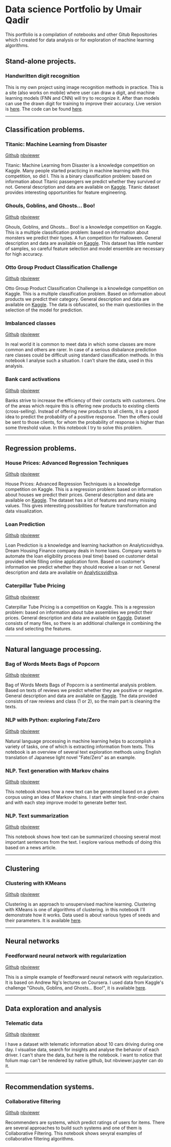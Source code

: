 <h1>Data science Portfolio by Umair Qadir&nbsp;</h1>
<p>This portfolio is a compilation of notebooks and other Gitub Repositories which I created for data analysis or for exploration of machine learning algorithms.</p>
<h2>Stand-alone projects.</h2>
<h3>Handwritten digit recognition</h3>
<p>This is my own project using image recognition methods in practice. This is a site (also works on mobile) where user can draw a digit, and machine learning models (FNN and CNN) will try to recognize it. After than models can use the drawn digit for training to improve their accuracy. Live version is&nbsp;<a href="https://digits-draw-recognize.herokuapp.com/" rel="nofollow">here</a>. The code can be found&nbsp;<a href="https://github.com/Erlemar/digit-draw-recognize">here</a>.</p>
<hr />
<h2>Classification problems.</h2>
<h3>Titanic: Machine Learning from Disaster</h3>
<p><a href="https://github.com/Erlemar/Erlemar.github.io/blob/master/Notebooks/Titanic.ipynb">Github</a>&nbsp;<a href="http://nbviewer.jupyter.org/github/Erlemar/Erlemar.github.io/blob/master/Notebooks/Titanic.ipynb" rel="nofollow">nbviewer</a></p>
<p>Titanic: Machine Learning from Disaster is a knowledge competition on Kaggle. Many people started practicing in machine learning with this competition, so did I. This is a binary classification problem: based on information about Titanic passengers we predict whether they survived or not. General description and data are available on&nbsp;<a href="https://www.kaggle.com/c/titanic" rel="nofollow">Kaggle</a>. Titanic dataset provides interesting opportunities for feature engineering.</p>
<h3>Ghouls, Goblins, and Ghosts... Boo!</h3>
<p><a href="https://github.com/Erlemar/Erlemar.github.io/blob/master/Notebooks/GGG.ipynb">Github</a>&nbsp;<a href="http://nbviewer.jupyter.org/github/Erlemar/Erlemar.github.io/blob/master/Notebooks/GGG.ipynb" rel="nofollow">nbviewer</a></p>
<p>Ghouls, Goblins, and Ghosts... Boo! is a knowledge competition on Kaggle. This is a multiple classification problem: based on information about monsters we predict their types. A fun competition for Halloween. General description and data are available on&nbsp;<a href="https://www.kaggle.com/c/ghouls-goblins-and-ghosts-boo" rel="nofollow">Kaggle</a>. This dataset has little number of samples, so careful feature selection and model ensemble are necessary for high accuracy.</p>
<h3>Otto Group Product Classification Challenge</h3>
<p><a href="https://github.com/Erlemar/Erlemar.github.io/blob/master/Notebooks/Otto_Group.ipynb">Github</a>&nbsp;<a href="http://nbviewer.jupyter.org/github/Erlemar/Erlemar.github.io/blob/master/Notebooks/Otto_Group.ipynb" rel="nofollow">nbviewer</a></p>
<p>Otto Group Product Classification Challenge is a knowledge competition on Kaggle. This is a multiple classification problem. Based on information about products we predict their category. General description and data are available on&nbsp;<a href="https://www.kaggle.com/c/otto-group-product-classification-challenge" rel="nofollow">Kaggle</a>. The data is obfuscated, so the main questionlies in the selection of the model for prediction.</p>
<h3>Imbalanced classes</h3>
<p><a href="https://github.com/Erlemar/Erlemar.github.io/blob/master/Notebooks/Imbalanced.ipynb">Github</a>&nbsp;<a href="http://nbviewer.jupyter.org/github/Erlemar/Erlemar.github.io/blob/master/Notebooks/Imbalanced.ipynb" rel="nofollow">nbviewer</a></p>
<p>In real world it is common to meet data in which some classes are more common and others are rarer. In case of a serious disbalance prediction rare classes could be difficult using standard classification methods. In this notebook I analyse such a situation. I can't share the data, used in this analysis.</p>
<h3>Bank card activations</h3>
<p><a href="https://github.com/Erlemar/Erlemar.github.io/blob/master/Notebooks/Card_activation.ipynb">Github</a>&nbsp;<a href="http://nbviewer.jupyter.org/github/Erlemar/Erlemar.github.io/blob/master/Notebooks/Card_activation.ipynb" rel="nofollow">nbviewer</a></p>
<p>Banks strive to increase the efficiency of their contacts with customers. One of the areas which require this is offering new products to existing clients (cross-selling). Instead of offering new products to all clients, it is a good idea to predict the probability of a positive response. Then the offers could be sent to those clients, for whom the probability of response is higher than some threshold value. In this notebook I try to solve this problem.</p>
<hr />
<h2>Regression problems.</h2>
<h3>House Prices: Advanced Regression Techniques</h3>
<p><a href="https://github.com/Erlemar/Erlemar.github.io/blob/master/Notebooks/House_Prices.ipynb">Github</a>&nbsp;<a href="http://nbviewer.jupyter.org/github/Erlemar/Erlemar.github.io/blob/master/Notebooks/House_Prices.ipynb" rel="nofollow">nbviewer</a></p>
<p>House Prices: Advanced Regression Techniques is a knowledge competition on Kaggle. This is a regression problem: based on information about houses we predict their prices. General description and data are available on&nbsp;<a href="https://www.kaggle.com/c/house-prices-advanced-regression-techniques" rel="nofollow">Kaggle</a>. The dataset has a lot of features and many missing values. This gives interesting possibilities for feature transformation and data visualization.</p>
<h3>Loan Prediction</h3>
<p><a href="https://github.com/Erlemar/Erlemar.github.io/blob/master/Notebooks/Loan_Prediction.ipynb">Github</a>&nbsp;<a href="http://nbviewer.jupyter.org/github/Erlemar/Erlemar.github.io/blob/master/Notebooks/Loan_Prediction.ipynb" rel="nofollow">nbviewer</a></p>
<p>Loan Prediction is a knowledge and learning hackathon on Analyticsvidhya. Dream Housing Finance company deals in home loans. Company wants to automate the loan eligibility process (real time) based on customer detail provided while filling online application form. Based on customer's information we predict whether they should receive a loan or not. General description and data are available on&nbsp;<a href="https://datahack.analyticsvidhya.com/contest/practice-problem-loan-prediction-iii/" rel="nofollow">Analyticsvidhya</a>.</p>
<h3>Caterpillar Tube Pricing</h3>
<p><a href="https://github.com/Erlemar/Erlemar.github.io/blob/master/Notebooks/Caterpillar.ipynb">Github</a>&nbsp;<a href="http://nbviewer.jupyter.org/github/Erlemar/Erlemar.github.io/blob/master/Notebooks/Caterpillar.ipynb" rel="nofollow">nbviewer</a></p>
<p>Caterpillar Tube Pricing is a competition on Kaggle. This is a regression problem: based on information about tube assemblies we predict their prices. General description and data are available on&nbsp;<a href="https://www.kaggle.com/c/caterpillar-tube-pricing" rel="nofollow">Kaggle</a>. Dataset consists of many files, so there is an additional challenge in combining the data snd selecting the features.</p>
<hr />
<h2>Natural language processing.</h2>
<h3>Bag of Words Meets Bags of Popcorn</h3>
<p><a href="https://github.com/Erlemar/Erlemar.github.io/blob/master/Notebooks/Bag_of_Words.ipynb">Github</a>&nbsp;<a href="http://nbviewer.jupyter.org/github/Erlemar/Erlemar.github.io/blob/master/Notebooks/Bag_of_Words.ipynb" rel="nofollow">nbviewer</a></p>
<p>Bag of Words Meets Bags of Popcorn is a sentimental analysis problem. Based on texts of reviews we predict whether they are positive or negative. General description and data are available on&nbsp;<a href="https://www.kaggle.com/c/word2vec-nlp-tutorial" rel="nofollow">Kaggle</a>. The data provided consists of raw reviews and class (1 or 2), so the main part is cleaning the texts.</p>
<h3>NLP with Python: exploring Fate/Zero</h3>
<p><a href="https://github.com/Erlemar/Erlemar.github.io/blob/master/Notebooks/Fate_Zero_explore.ipynb">Github</a>&nbsp;<a href="http://nbviewer.jupyter.org/github/Erlemar/Erlemar.github.io/blob/master/Notebooks/Fate_Zero_explore.ipynb" rel="nofollow">nbviewer</a></p>
<p>Natural language processing in machine learning helps to accomplish a variety of tasks, one of which is extracting information from texts. This notebook is an overview of several text exploration methods using English translation of Japanese light novel "Fate/Zero" as an example.</p>
<h3>NLP. Text generation with Markov chains</h3>
<p><a href="https://github.com/Erlemar/Erlemar.github.io/blob/master/Notebooks/Markov_chain_nlp.ipynb">Github</a>&nbsp;<a href="http://nbviewer.jupyter.org/github/Erlemar/Erlemar.github.io/blob/master/Notebooks/Markov_chain_nlp.ipynb" rel="nofollow">nbviewer</a></p>
<p>This notebook shows how a new text can be generated based on a given corpus using an idea of Markov chains. I start with simple first-order chains and with each step improve model to generate better text.</p>
<h3>NLP. Text summarization</h3>
<p><a href="https://github.com/Erlemar/Erlemar.github.io/blob/master/Notebooks/Summarize.ipynb">Github</a>&nbsp;<a href="http://nbviewer.jupyter.org/github/Erlemar/Erlemar.github.io/blob/master/Notebooks/Summarize.ipynb" rel="nofollow">nbviewer</a></p>
<p>This notebook shows how text can be summarized choosing several most important sentences from the text. I explore various methods of doing this based on a news article.</p>
<hr />
<h2>Clustering</h2>
<h3>Clustering with KMeans</h3>
<p><a href="https://github.com/Erlemar/Erlemar.github.io/blob/master/Notebooks/Clustering_with_K-Means.ipynb">Github</a>&nbsp;<a href="http://nbviewer.jupyter.org/github/Erlemar/Erlemar.github.io/blob/master/Notebooks/Clustering_with_K-Means.ipynb" rel="nofollow">nbviewer</a></p>
<p>Clustering is an approach to unsupervised machine learning. Clustering with KMeans is one of algorithms of clustering. in this notebook I'll demonstrate how it works. Data used is about various types of seeds and their parameters. It is available&nbsp;<a href="https://archive.ics.uci.edu/ml/datasets/seeds" rel="nofollow">here</a>.</p>
<hr />
<h2>Neural networks</h2>
<h3>Feedforward neural network with regularization</h3>
<p><a href="https://github.com/Erlemar/Erlemar.github.io/blob/master/Notebooks/NN_GGG.ipynb">Github</a>&nbsp;<a href="http://nbviewer.jupyter.org/github/Erlemar/Erlemar.github.io/blob/master/Notebooks/NN_GGG.ipynb" rel="nofollow">nbviewer</a></p>
<p>This is a simple example of feedforward neural network with regularization. It is based on Andrew Ng's lectures on Coursera. I used data from Kaggle's challenge "Ghouls, Goblins, and Ghosts... Boo!", it is available&nbsp;<a href="https://www.kaggle.com/c/ghouls-goblins-and-ghosts-boo" rel="nofollow">here</a>.</p>
<hr />
<h2>Data exploration and analysis</h2>
<h3>Telematic data</h3>
<p><a href="https://github.com/Erlemar/Erlemar.github.io/blob/master/Notebooks/Devices_analysis.ipynb">Github</a>&nbsp;<a href="http://nbviewer.jupyter.org/github/Erlemar/Erlemar.github.io/blob/master/Notebooks/Devices_analysis.ipynb" rel="nofollow">nbviewer</a></p>
<p>I have a dataset with telematic information about 10 cars driving during one day. I visualise data, search for insights and analyse the behavior of each driver. I can't share the data, but here is the notebook. I want to notice that folium map can't be rendered by native github, but nbviewer.jupyter can do it.</p>
<hr />
<h2>Recommendation systems.</h2>
<h3>Collaborative filtering</h3>
<p><a href="https://github.com/Erlemar/Erlemar.github.io/blob/master/Notebooks/Collaborative_filtering.ipynb">Github</a>&nbsp;<a href="http://nbviewer.jupyter.org/github/Erlemar/Erlemar.github.io/blob/master/Notebooks/Collaborative_filtering.ipynb" rel="nofollow">nbviewer</a></p>
<p>Recommenders are systems, which predict ratings of users for items. There are several approaches to build such systems and one of them is Collaborative Filtering. This notebook shows sevуral examples of collaborative filtering algorithms.</p>
